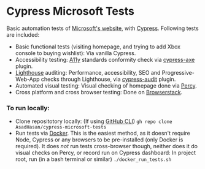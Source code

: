 # Cypress Microsoft Tests

Basic automation tests of [Microsoft's website](https://www.microsoft.com/en-gb), with [Cypress](https://www.cypress.io/). Following tests are included:

- Basic functional tests (visiting homepage, and trying to add Xbox console to buying wishlist): Via vanilla Cypress.
- Accessibility testing: [A11y](https://www.a11yproject.com/) standards conformity check via [cypress-axe](https://github.com/component-driven/cypress-axe) plugin.
- [Lighthouse](https://developers.google.com/web/tools/lighthouse) auditing: Performance, accessibility, SEO and Progressive-Web-App checks through Lighthouse, via [cypress-audit](https://github.com/mfrachet/cypress-audit) plugin.
- Automated visual testing: Visual checking of homepage done via [Percy](https://percy.io/).
- Cross platform and cross browser testing: Done on [Browserstack](https://www.browserstack.com/).

### To run locally:

- Clone repositotory locally: (If using [GitHub CLI](https://cli.github.com/)) `gh repo clone AsadHasan/cypress-microsoft-tests`
- Run tests via [Docker](https://www.docker.com/get-started). This is the easiest method, as it doesn't require Node, Cypress or any browsers to be pre-installed (only Docker is required). It does _not_ run tests cross-browser though, neither does it do visual checks on Percy, or record run on Cypress dashboard: In project root, run (in a bash terminal or similar) `./docker_run_tests.sh`
